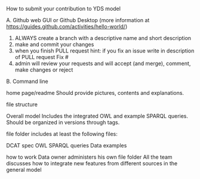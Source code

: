 How to submit your contribution to YDS model 

A. Github web GUI or Github Desktop (more information at https://guides.github.com/activities/hello-world/) 

1. ALWAYS create a branch with a descriptive name and short description
2. make and commit your changes
3. when you finish PULL request 
	hint: if you fix an issue write in description of PULL request Fix #<of issue> 
4. admin will review your requests and will accept (and merge), comment, make changes or reject

B. Command line
<TO ADD>


home page/readme
Should provide pictures, contents and explanations.

file structure 

Overall model
Includes the integrated OWL and example SPARQL queries. Should be organized in versions through tags.

<Per data source> file folder
includes at least the following files:

DCAT spec
OWL
SPARQL queries
Data examples

how to work
Data owner administers his own <Per data source> file folder
All the team discusses how to integrate new features from different sources in the general model
